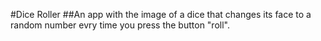 #Dice Roller
##An app with the image of a dice that changes its face to a random number evry time you press the button "roll".
